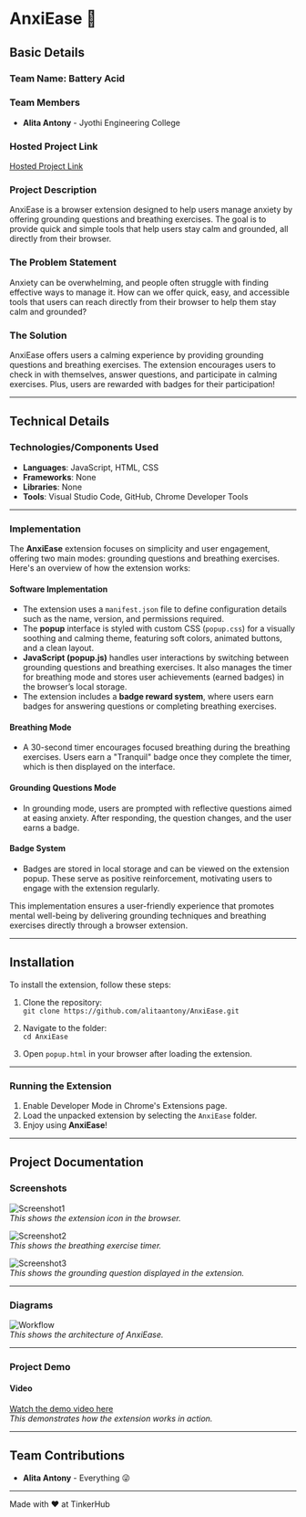 # AnxiEase 🩷

## Basic Details

### Team Name: Battery Acid

### Team Members
- **Alita Antony** - Jyothi Engineering College

### Hosted Project Link
[Hosted Project Link](https://github.com/alitaantony/AnxiEase/archive/refs/heads/main.zip)

### Project Description
AnxiEase is a browser extension designed to help users manage anxiety by offering grounding questions and breathing exercises. The goal is to provide quick and simple tools that help users stay calm and grounded, all directly from their browser.

### The Problem Statement
Anxiety can be overwhelming, and people often struggle with finding effective ways to manage it. How can we offer quick, easy, and accessible tools that users can reach directly from their browser to help them stay calm and grounded?

### The Solution
AnxiEase offers users a calming experience by providing grounding questions and breathing exercises. The extension encourages users to check in with themselves, answer questions, and participate in calming exercises. Plus, users are rewarded with badges for their participation!

---

## Technical Details

### Technologies/Components Used

- **Languages**: JavaScript, HTML, CSS
- **Frameworks**: None
- **Libraries**: None
- **Tools**: Visual Studio Code, GitHub, Chrome Developer Tools

---

### Implementation

The **AnxiEase** extension focuses on simplicity and user engagement, offering two main modes: grounding questions and breathing exercises. Here's an overview of how the extension works:

#### Software Implementation
- The extension uses a `manifest.json` file to define configuration details such as the name, version, and permissions required.
- The **popup** interface is styled with custom CSS (`popup.css`) for a visually soothing and calming theme, featuring soft colors, animated buttons, and a clean layout.
- **JavaScript (popup.js)** handles user interactions by switching between grounding questions and breathing exercises. It also manages the timer for breathing mode and stores user achievements (earned badges) in the browser’s local storage.
- The extension includes a **badge reward system**, where users earn badges for answering questions or completing breathing exercises.

#### Breathing Mode
- A 30-second timer encourages focused breathing during the breathing exercises. Users earn a "Tranquil" badge once they complete the timer, which is then displayed on the interface.

#### Grounding Questions Mode
- In grounding mode, users are prompted with reflective questions aimed at easing anxiety. After responding, the question changes, and the user earns a badge.

#### Badge System
- Badges are stored in local storage and can be viewed on the extension popup. These serve as positive reinforcement, motivating users to engage with the extension regularly.

This implementation ensures a user-friendly experience that promotes mental well-being by delivering grounding techniques and breathing exercises directly through a browser extension.

---

## Installation

To install the extension, follow these steps:

1. Clone the repository:  
   `git clone https://github.com/alitaantony/AnxiEase.git`
   
2. Navigate to the folder:  
   `cd AnxiEase`
   
3. Open `popup.html` in your browser after loading the extension.

---

### Running the Extension

1. Enable Developer Mode in Chrome's Extensions page.
2. Load the unpacked extension by selecting the `AnxiEase` folder.
3. Enjoy using **AnxiEase**!

---

## Project Documentation

### Screenshots

![Screenshot1](https://github.com/alitaantony/AnxiEase/raw/main/chromeexten.png)  
*This shows the extension icon in the browser.*

![Screenshot2](https://github.com/alitaantony/AnxiEase/raw/main/breatheq.png)  
*This shows the breathing exercise timer.*

![Screenshot3](https://github.com/alitaantony/AnxiEase/raw/main/groundq.png)  
*This shows the grounding question displayed in the extension.*

---

### Diagrams

![Workflow](https://github.com/alitaantony/AnxiEase/raw/main/workflow.png)  
*This shows the architecture of AnxiEase.*

---

### Project Demo

#### Video
[Watch the demo video here](https://drive.google.com/file/d/1tk_0mRD_RbWTdK3ep2mldAcGqHBBhp3v/view?usp=sharing)  
*This demonstrates how the extension works in action.*

---

## Team Contributions

- **Alita Antony** - Everything 😜

---

Made with ❤️ at TinkerHub
